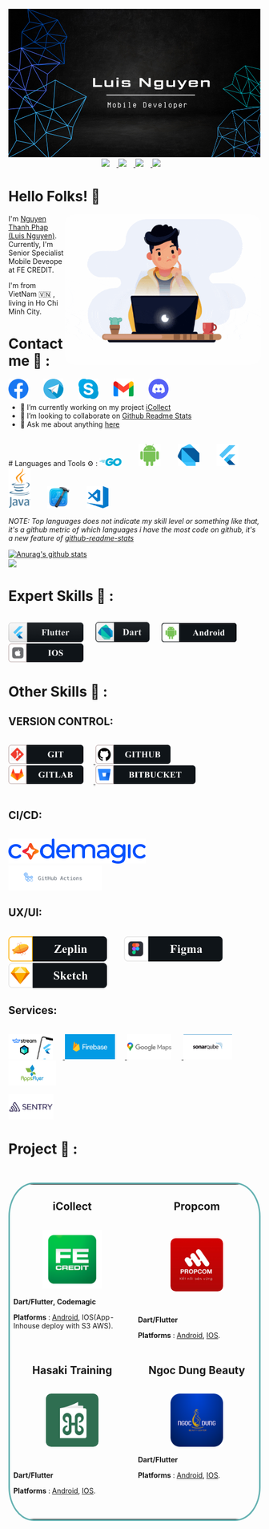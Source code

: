 <p align="center">
  <a href="https://github.com/nguyenthanhphap1413" target="_blank">
    <img src="assets/img_header.png" />
  </a>
  <a href="https://www.linkedin.com/in/nguy%E1%BB%85n-th%C3%A0nh-ph%C3%A1p-bb9586209/" target="_blank">
    <img src="https://img.shields.io/github/followers/nguyenthanhphap1413?color=lightgrey&style=social" style="margin-right: 14px"/>
  </a>
  <a href="https://github.com/nguyenthanhphap1413/my-todo-app" target="_blank">
    <img src="https://img.shields.io/github/languages/count/nguyenthanhphap1413/my-todo-app?color=light&label=TODO-APP&logo=Flutter&logoColor=white"  style="margin-right: 14px"/>
  </a>
   <a href="https://github.com/nguyenthanhphap1413/my-todo-app" target="_blank">
    <img src="https://img.shields.io/github/last-commit/nguyenthanhphap1413/my-todo-app?label=Last%20Commit"  style="margin-right: 14px"/>
  </a><a target="_blank">
    <img src="https://img.shields.io/gitlab/coverage/nguyenthanhphap1413/my-todo-app/main"  style="margin-right: 14px"/>
</p>

# Hello Folks! 👋

 <img src="assets/gif_banner.gif" align="right" height="300" style="border-radius: 5%"/>

I'm [Nguyen Thanh Phap (Luis Nguyen)](https://github.com/nguyenthanhphap1413). Currently, I'm Senior Specialist Mobile Deveope at FE CREDIT.

I'm from VietNam 🇻🇳 , living in Ho Chi Minh City.

# Contact me 📒 :

<div>
<a href="https://www.facebook.com/uchihathanhphap.uchiha/">
  <img align="left" alt="Uchiha Thành Pháp | Facebook" width="40px" src="assets/ic_facebook.png" style="margin-right: 30px"/>
</a>

<a href="https://telegram.me/Phapnt">
  <img align="left" alt="Nguyễn Thành Pháp| Telegram" width="40px" src="assets/ic_telegram.png" style="margin-right: 30px"/>
</a>

<a href="skype:nguyenthanhphap1413?chat">
  <img align="left" alt="Nguyễn Thành Pháp| Skype(live:nguyenthanhphap1413)" width="40px" src="assets/ic_skype.png" style="margin-right: 30px"/>
</a>

<a href="mailto:nguyenthanhphap1413@gmail.com">
  <img align="left" alt="Nguyễn Thành Pháp| Gmail" width="40px" src="assets/ic_gmail.png" style="margin-right: 30px"/>
</a>

<a href="">
  <img align="left" alt="Nguyễn Thành Pháp| Discord" width="40px" src="assets/ic_discord.png"/>
</a>
</div>

<br></br>

- 🔭 I’m currently working on my project [iCollect](https://play.google.com/store/apps/details?id=com.fe.icollect&hl=vi&gl=US)
- 👯 I’m looking to collaborate on [Github Readme Stats](https://github.com/nguyenthanhphap1413/nguyenthanhphap1413)
- 💬 Ask me about anything [here](https://github.com/nguyenthanhphap1413/nguyenthanhphap1413/issues)

<br />
# Languages and Tools ⚙️ :

<img src="assets/ic_go.png" heigh= "44" width ="44" style="margin-right: 30px">
<img src="assets/ic_android.png" heigh= "44" width ="44" style="margin-right:30px">
<img src="assets/ic_dart.png" heigh= "44" width ="44" style="margin-right: 30px">
<img src="assets/ic_flutter.png" heigh= "44" width ="44" style="margin-right: 30px">
<img src="assets/ic_java.png" heigh= "44" width ="44" style="margin-right: 30px">
<img src="assets/ic_xcode.png" heigh= "44" width ="44" style="margin-right: 30px">
<img src="assets/ic_vscode.png" heigh= "44" width ="44" style="margin-right: 30px">

<br/>

_NOTE: Top languages does not indicate my skill level or something like that, it's a github metric of which languages i have the most code on github, it's a new feature of [github-readme-stats](https://github.com/ToanMobile/ToanMobile/issues)_

<a href="https://github.com/nguyenthanhphap1413/nguyenthanhphap1413">
  <img align="center" src="https://github-readme-stats.anuraghazra1.vercel.app/api?username=nguyenthanhphap1413&include_all_commits=true&show_icons=true&theme=radical" alt="Anurag's github stats" />
</a>
<br/>
<a href="https://github.com/ToanMobile/ToanMobile">
  <!-- Change the `github-readme-stats.anuraghazra1.vercel.app` to `github-readme-stats.vercel.app`  -->
  <img align="center" src="https://github-readme-stats.anuraghazra1.vercel.app/api/top-langs/?username=nguyenthanhphap1413&layout=compact&theme=radical" />
</a>

# Expert Skills 🎯 :

<br/>
<img src="assets/f_flutter.png" width="150"   style="margin-right: 20px" />
<img src="assets/f_dart.png" width="108" style="margin-right: 20px" />
<img src="assets/f_android.png"  width="150" style="margin-right: 20px" />
<img src="assets/f_ios.png" width="150" style="margin-right: 20px" />

<br/>

# Other Skills 🎯 :

## VERSION CONTROL:

<br/>
<div>
<a href="https://git-scm.com/">
<img src="assets/f_git.png" width="150"   style="margin-right: 20px" />
</a>
<a href="https://github.com/">
<img src="assets/f_github.png" width="150"   style="margin-right: 20px" />
</a>
<a href="https://gitlab.com/">
<img src="assets/f_gitlab.png" width="150"   style="margin-right: 20px" />
</a>
<a href="https://bitbucket.org/">
<img src="assets/f_bitbucket.png" width="200"   style="margin-right: 20px" />
</a>

</div>

<br/>

## CI/CD:

<br/>
<a href="https://codemagic.io/start/">
  <img  alt="CI/CD | Codemagic" style="width:auto;height:50px;margin-right: 30px"  src="assets/banner_codemagic.png" style="margin-right: 30px"/>
</a>
<a href="https://bitbucket.org/">
  <img  alt="Github-workflow" style="width:auto;height:50px;margin-right: 30px" src="assets/banner_github.png" style=""/>
</a>

## UX/UI:

<br/>
<img  alt="Zeplin" style="width:auto;height:50px;margin-right: 30px"  src="assets/f_zeplin.png" style="margin-right: 30px"/>
<img  alt="Figma" style="width:auto;height:50px;margin-right: 30px"  src="assets/f_figma.png" style="margin-right: 30px"/>
<img  alt="Sketch" style="width:auto;height:50px;margin-right: 30px"  src="assets/f_sketch.png" style="margin-right: 30px"/>
<br/>

## Services:

<br/>
<a href="https://getstream.io/chat/">
<img  alt="Stream" style="width:auto;height:50px;margin-right: 20px" src="assets/logo_streamchat.png">
</a>
<a href="https://firebase.google.com/">
<img  alt="Firebase"  style="width:auto;height:50px;margin-right: 20px" src="assets/logo_firebase.png">
</a>
<a href="https://developers.google.com/">
<img  alt="Googlemap"  style="width:auto;height:50px;margin-right: 20px" src="assets/logo_googlemap.png">
</a>
<a href="https://www.sonarqube.org/">
<img  alt="SonarCube"  style="width:auto;height:50px;margin-right: 20px" src="assets/logo_sonarqube.png">
</a><a href="https://www.appsflyer.com/">
<img  alt="Appsflyer"  style="width:auto;height:50px;margin-right: 20px" src="assets/logo_appsflyer.png">
</a>

</a><a href="https://sentry.io/">
<img  alt="Sentry"  style="width:auto;height:50px;margin-right: 20px" src="assets/logo_sentry.png">
</a>
<br/>

# Project 📂 :

<br/>
<table bordercolor="#66b2b2" style="border-radius: 10%">
  <tr align="center">
    <td width="50%" valign="top">
      <h2 align="center">iCollect</h2>
        <br />
        <a target="_blank">
            <img src="assets/ic_icollect.png" width="50%" alt="iCollect" />
        </a>
        <br />
        <p align="center">
  </a >
      </p>
        <p align="left"><strong>Dart/Flutter, Codemagic</strong></p>
        <p align="left"> <strong>Platforms </strong>: <a href="https://play.google.com/store/apps/details?id=com.fe.icollect&hl=vi&gl=US">Android</a>, IOS(App-Inhouse deploy with S3 AWS).</p>
    </td>
    <td width="50%" valign="top">
      <h2 align="center">Propcom</h2>
        <br />
        <br />
      <a target="_blank">
            <img  width="45%" alt="iCollect" src="assets/ic_propcom.jpeg" style="border-radius: 10%" />
        </a>
        <br />
        <p align="center">
   <br>
 <p align="left"><strong>Dart/Flutter</strong></p>
        <p align="left"> <strong>Platforms </strong>: <a href="https://play.google.com/store/apps/details?id=vn.propcom.app&hl=vi&gl=US">Android</a>, <a href="https://apps.apple.com/vn/app/propcom-k%E1%BA%BFt-n%E1%BB%91i-b%E1%BB%81n-v%E1%BB%AFng/id1551955496?l=vi&platform=iphone"> IOS</a>.</p>
  </a>
     
  </tr>

  <tr>
    <td width="50%" valign="top" align="center">
      <h2>Hasaki Training</h2>
      <br />
        <a target="_blank">
          <img src="assets/ic_hasaki.jpeg" width="45%" alt="Hasaki Training" style="border-radius: 10%"/>
        </a>
      <br />
        <p align="center">
          <br>
      </p>
       <p align="left"><strong>Dart/Flutter</strong></p>
        <p align="left"> <strong>Platforms </strong>: <a href="https://play.google.com/store/apps/details?id=training.hasaki.vn&hl=ky&gl=US">Android</a>, <a href="https://apps.apple.com/vn/app/hsk-training/id1512712933"> IOS</a>.</p>
    </td>
    <td width="50%" valign="top" align="center" >
      <h2>Ngoc Dung Beauty</h2>
        <br />
          <img src="assets/logo_ngocdung.png" width="45%" alt="Ngọc Dung App"/>
            <br>
        <div>
        <p align="left"><strong>Dart/Flutter</strong></p>
        <p align="left"> <strong>Platforms </strong>: <a href="https://play.google.com/store/apps/details?id=com.ngocdungaesthetic.marketingapp&hl=vi&gl=US">Android</a>, <a href="https://apps.apple.com/vn/app/ngoc-dung-beauty/id1437360091?platform=iphone"> IOS</a>.</p>
        </div>
        <br />
        <p align="center">
          <br>
      </p>
    </td>
  </tr>
</table>
